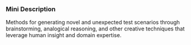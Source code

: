 ### Mini Description

Methods for generating novel and unexpected test scenarios through brainstorming, analogical reasoning, and other creative techniques that leverage human insight and domain expertise.
